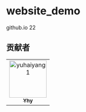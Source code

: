 # website_demo
github.io 22
## 贡献者

<!-- readme: collaborators,contributors -start -->
<table>
<tr>
    <td align="center">
        <a href="https://github.com/yuhaiyang1">
            <img src="https://avatars.githubusercontent.com/u/23181320?v=4" width="100;" alt="yuhaiyang1"/>
            <br />
            <sub><b>Yhy</b></sub>
        </a>
    </td></tr>
</table>
<!-- readme: collaborators,contributors -end -->
